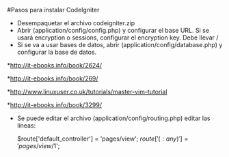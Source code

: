 #Pasos para instalar CodeIgniter

* Desempaquetar el archivo codeigniter.zip
* Abrir (application/config/config.php) y configurar el base URL. Si se usará encryption o sessions, configurar el encryption key. Debe llevar /
* Si se va a usar bases de datos, abrir (application/config/database.php) y configurar la base de datos.


*http://it-ebooks.info/book/2624/

*http://it-ebooks.info/book/269/

*http://www.linuxuser.co.uk/tutorials/master-vim-tutorial

*http://it-ebooks.info/book/3299/

* Se puede editar el archivo (application/config/routing.php) editar las líneas:

	$route['default_controller'] = 'pages/view';
	$route['(:any)'] = 'pages/view/$1';





